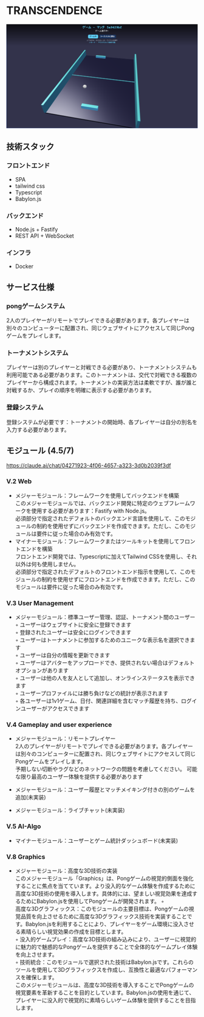 # TRANSCENDENCE
![サンプル画像](./img/game.png)

## 技術スタック
### フロントエンド 
- SPA
- tailwind css
- Typescript
- Babylon.js

### バックエンド 
- Node.js + Fastify
- REST API + WebSocket

### インフラ
- Docker

## サービス仕様
### pongゲームシステム
2人のプレイヤーがリモートでプレイできる必要があります。各プレイヤーは別々のコンピューターに配置され、同じウェブサイトにアクセスして同じPongゲームをプレイします。

### トーナメントシステム
プレイヤーは別のプレイヤーと対戦できる必要があり、トーナメントシステムも利用可能である必要があります。このトーナメントは、交代で対戦できる複数のプレイヤーから構成されます。トーナメントの実装方法は柔軟ですが、誰が誰と対戦するか、プレイの順序を明確に表示する必要があります。

### 登録システム
登録システムが必要です：トーナメントの開始時、各プレイヤーは自分の別名を入力する必要があります。


## モジュール (4.5/7)
https://claude.ai/chat/04271923-4f06-4657-a323-3d0b2039f3df


### V.2 Web
- メジャーモジュール：フレームワークを使用してバックエンドを構築  
このメジャーモジュールでは、バックエンド開発に特定のウェブフレームワークを使用する必要があります：Fastify with Node.js。  
必須部分で指定されたデフォルトのバックエンド言語を使用して、このモジュールの制約を使用せずにバックエンドを作成できます。ただし、このモジュールは要件に従った場合のみ有効です。   
- マイナーモジュール：フレームワークまたはツールキットを使用してフロントエンドを構築  
フロントエンド開発では、Typescriptに加えてTailwind CSSを使用し、それ以外は何も使用しません。   
必須部分で指定されたデフォルトのフロントエンド指示を使用して、このモジュールの制約を使用せずにフロントエンドを作成できます。ただし、このモジュールは要件に従った場合のみ有効です。


### V.3 User Management
- メジャーモジュール：標準ユーザー管理、認証、トーナメント間のユーザー  
◦ ユーザーはウェブサイトに安全に登録できます  
◦ 登録されたユーザーは安全にログインできます  
◦ ユーザーはトーナメントに参加するためのユニークな表示名を選択できます  
◦ ユーザーは自分の情報を更新できます  
◦ ユーザーはアバターをアップロードでき、提供されない場合はデフォルトオプションがあります   
◦ ユーザーは他の人を友人として追加し、オンラインステータスを表示できます  
◦ ユーザープロファイルには勝ち負けなどの統計が表示されます   
◦ 各ユーザーは1v1ゲーム、日付、関連詳細を含むマッチ履歴を持ち、ログインユーザーがアクセスできます   

### V.4 Gameplay and user experience
- メジャーモジュール：リモートプレイヤー  
2人のプレイヤーがリモートでプレイできる必要があります。各プレイヤーは別々のコンピューターに配置され、同じウェブサイトにアクセスして同じPongゲームをプレイします。   
予期しない切断やラグなどのネットワークの問題を考慮してください。
可能な限り最高のユーザー体験を提供する必要があります

- メジャーモジュール：ユーザー履歴とマッチメイキング付きの別のゲームを追加(未実装)

- メジャーモジュール：ライブチャット(未実装)

### V.5 AI-Algo
- マイナーモジュール：ユーザーとゲーム統計ダッシュボード(未実装)

### V.8 Graphics
- メジャーモジュール：高度な3D技術の実装  
このメジャーモジュール「Graphics」は、Pongゲームの視覚的側面を強化することに焦点を当てています。より没入的なゲーム体験を作成するために高度な3D技術の使用を導入します。具体的には、望ましい視覚効果を達成するためにBabylon.jsを使用してPongゲームが開発されます。
◦    
高度な3Dグラフィックス：このモジュールの主要目標は、Pongゲームの視覚品質を向上させるために高度な3Dグラフィックス技術を実装することです。Babylon.jsを利用することにより、プレイヤーをゲーム環境に没入させる素晴らしい視覚効果の作成を目標とします。   
◦ 没入的ゲームプレイ：高度な3D技術の組み込みにより、ユーザーに視覚的に魅力的で魅惑的なPongゲームを提供することで全体的なゲームプレイ体験を向上させます。  
◦ 技術統合：このモジュールで選択された技術はBabylon.jsです。これらのツールを使用して3Dグラフィックスを作成し、互換性と最適なパフォーマンスを確保します。    
このメジャーモジュールは、高度な3D技術を導入することでPongゲームの視覚要素を革新することを目的としています。Babylon.jsの使用を通じて、プレイヤーに没入的で視覚的に素晴らしいゲーム体験を提供することを目指します。